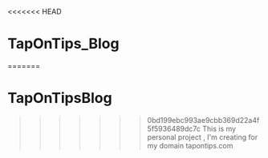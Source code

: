 <<<<<<< HEAD
# TapOnTips_Blog
=======
# TapOnTipsBlog
>>>>>>> 0bd199ebc993ae9cbb369d22a4f5f5936489dc7c
This is my personal project , I'm creating for my domain tapontips.com
